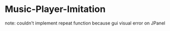 # Music-Player-Imitation

note: couldn't implement repeat function because gui visual error on JPanel
